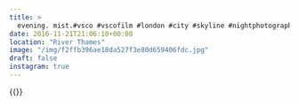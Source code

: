 ```yaml
---
title: >
  evening. mist.#vsco #vscofilm #london #city #skyline #nightphotography
date: 2016-11-21T21:06:10+00:00
location: "River Thames"
image: "/img/f2ffb396ae18da527f3e80d659406fdc.jpg"
draft: false
instagram: true
---
```


{{<photo src="/img/f2ffb396ae18da527f3e80d659406fdc.jpg">}}
